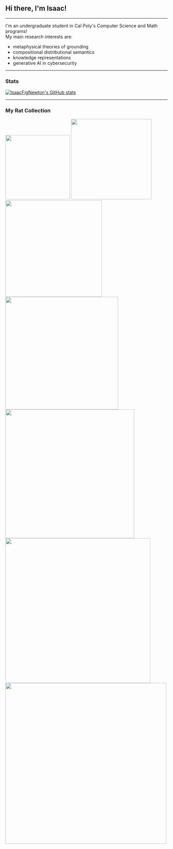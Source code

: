 ## Hi there, I'm Isaac!
-----------------------------------

I'm an undergraduate student in Cal Poly's Computer Science and Math programs! </br>
My main research interests are:
- metaphysical theories of grounding
- compositional distributional semantics
- knowledge representations
- generative AI in cybersecurity

-----------------------------------

### Stats

<a href="https://github.com/IsaacFigNewton"><img src="https://github-readme-stats.vercel.app/api?username=IsaacFigNewton&show_icons=true&hide=&count_private=true&title_color=84cc16&text_color=ffffff&icon_color=22c55e&bg_color=181824&hide_border=true&show_icons=true" alt="IsaacFigNewton's GitHub stats" /></a>
<!-- <a href="https://github.com/IsaacFigNewton"><img src="https://github-readme-activity-graph.cyclic.app/graph?username=IsaacFigNewton&theme=github-compact" alt="GitHub Commits Graph" width="48%"/></a> -->

-----------------------------------

### My Rat Collection
<img src="https://media.tenor.com/jwim7U-E7bkAAAAj/rat-spinning.gif" width="200">
<img src="https://media1.tenor.com/m/bMo2sBdmVbMAAAAd/two-rats.gif" width="250">
<img src="https://media1.tenor.com/m/nIuPVeeONVgAAAAC/four-rats-spinning-rats.gif" width="300">
<img src="https://media1.tenor.com/m/3saMbcLeN_4AAAAd/spinning-rat-rat.gif" width="350">
<img src="https://media.tenor.com/rO7z_eOaXi8AAAAM/16rats-rat.gif" width="400">
<img src="https://media1.tenor.com/m/VlFuimDfU3IAAAAd/32rats-spinning-rats.gif" width="450">
<img src="https://media1.tenor.com/m/B9T7rQALlNAAAAAd/meme-64-spinning-rats.gif" width="500">
